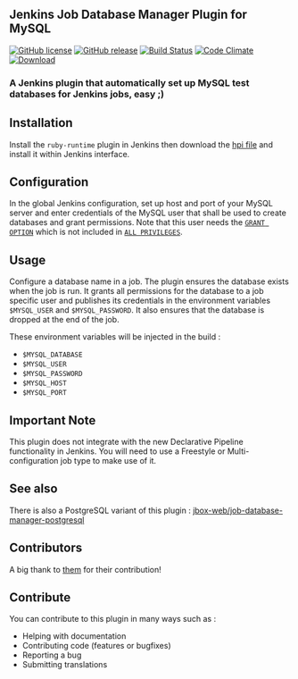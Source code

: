 ## Jenkins Job Database Manager Plugin for MySQL

[![GitHub license](https://img.shields.io/github/license/jbox-web/job-database-manager-mysql.svg)](https://github.com/jbox-web/job-database-manager-mysql/blob/master/LICENSE)
[![GitHub release](https://img.shields.io/github/release/jbox-web/job-database-manager-mysql.svg)](https://github.com/jbox-web/job-database-manager-mysql/releases/latest)
[![Build Status](https://travis-ci.org/jbox-web/job-database-manager-mysql.svg?branch=master)](https://travis-ci.org/jbox-web/job-database-manager-mysql)
[![Code Climate](https://codeclimate.com/github/jbox-web/job-database-manager-mysql/badges/gpa.svg)](https://codeclimate.com/github/jbox-web/job-database-manager-mysql)
[![Download](https://img.shields.io/github/downloads/jbox-web/job-database-manager-mysql/latest/job-database-manager-mysql.hpi.svg)](https://github.com/jbox-web/job-database-manager-mysql/releases/download/1.0.0/job-database-manager-mysql.hpi)

### A Jenkins plugin that automatically set up MySQL test databases for Jenkins jobs, easy ;)

## Installation

Install the ```ruby-runtime``` plugin in Jenkins then download the [hpi file](https://github.com/jbox-web/job-database-manager-mysql/releases/download/1.0.0/job-database-manager-mysql.hpi) and install it within Jenkins interface.

## Configuration

In the global Jenkins configuration, set up host and port of your
MySQL server and enter credentials of the MySQL user that shall be
used to create databases and grant permissions. Note that this user
needs the
[`GRANT OPTION`](http://dev.mysql.com/doc/refman/5.1/en/privileges-provided.html#priv_grant-option)
which is not included in
[`ALL PRIVILEGES`](http://dev.mysql.com/doc/refman/5.1/en/privileges-provided.html#priv_all).

## Usage

Configure a database name in a job. The plugin ensures the database
exists when the job is run. It grants all permissions for the database
to a job specific user and publishes its credentials in the
environment variables `$MYSQL_USER` and `$MYSQL_PASSWORD`.
It also ensures that the database is dropped at the end of the job.

These environment variables will be injected in the build :

* `$MYSQL_DATABASE`
* `$MYSQL_USER`
* `$MYSQL_PASSWORD`
* `$MYSQL_HOST`
* `$MYSQL_PORT`

## Important Note

This plugin does not integrate with the new Declarative Pipeline functionality in Jenkins. You will need to use a Freestyle or Multi-configuration job type to make use of it.

## See also

There is also a PostgreSQL variant of this plugin : [jbox-web/job-database-manager-postgresql](https://github.com/jbox-web/job-database-manager-postgresql)

## Contributors

A big thank to [them](https://github.com/jbox-web/job-database-manager-mysql/blob/master/AUTHORS) for their contribution!

## Contribute

You can contribute to this plugin in many ways such as :
* Helping with documentation
* Contributing code (features or bugfixes)
* Reporting a bug
* Submitting translations
